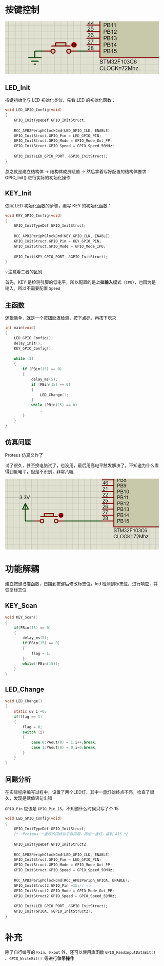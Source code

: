 # 按键控制

![image-20220407174925177](img/image-20220407174925177.png)

## LED_Init

按键初始化与 LED 初始化类似，先看 LED 的初始化函数：

```c
void LED_GPIO_Config(void)
{
	GPIO_InitTypeDef GPIO_InitStruct;

	RCC_APB2PeriphClockCmd(LED_GPIO_CLK, ENABLE);
	GPIO_InitStruct.GPIO_Pin = LED_GPIO_PIN;
	GPIO_InitStruct.GPIO_Mode = GPIO_Mode_Out_PP;
	GPIO_InitStruct.GPIO_Speed = GPIO_Speed_50MHz;

	GPIO_Init(LED_GPIO_PORT, &GPIO_InitStruct);
}
```

总之就是建立结构体 → 结构体成员赋值 → 然后拿着写好配置的结构体要求 GPIO_Init() 进行实际的初始化操作

## KEY_Init

依照 LED 初始化函数的步骤，编写 KEY 的初始化函数：

```c
void KEY_GPIO_Config(void)
{
	GPIO_InitTypeDef GPIO_InitStruct;
	
	RCC_APB2PeriphClockCmd(KEY_GPIO_CLK, ENABLE);
	GPIO_InitStruct.GPIO_Pin = KEY_GPIO_PIN;
	GPIO_InitStruct.GPIO_Mode = GPIO_Mode_IPU;
	
	GPIO_Init(KEY_GPIO_PORT, &GPIO_InitStruct);
}
```

💡注意看二者的区别

首先，KEY 是检测引脚的低电平，所以配置的是**上拉输入**模式（`IPU`），也因为是输入，所以不需要配置 `Speed`

## 主函数

逻辑简单，就是一个按钮延迟检测，按下点亮，再按下熄灭

```c
int main(void)
{
    LED_GPIO_Config();
    delay_init();
    KEY_GPIO_Config();

    while (1)
    {
        if (PBin(15) == 0)
        {
            delay_ms(5);
            if (PBin(15) == 0)
            {
                LED_Change();
            }
            while (PBin(15) == 0)
                ;
        }
    }
}
```

## 仿真问题

Proteus 仿真又炸了

试了很久，甚至换电脑试了，也没用，最后用高电平触发解决了，不知道为什么看得到低电平，但是不识别，非常八嘎

![image-20220407222905034](img/image-20220407222905034.png)

# 功能解耦

建立按键扫描函数，扫描到按键后修改标志位，led 检测到标志位，进行响应，并恢复标志位

## KEY_Scan

```c
void KEY_Scan()
{
	if(PBin(15) == 0)
	{
		delay_ms(5);
		if(PBin(15) == 0)
		{
			flag = 1;
		}
		while(!PBin(15));
	}
}
```

## LED_Change

```c
void LED_Change()
{
	static u8 i =0;
	if(flag == 1)
	{
		flag = 0;	
		switch (i)
		{
			case 0:PAout(8) = 1;i++;break;
			case 1:PAout(8) = 0;i=0;break;
		}	
	}	
}
```

## 问题分析

在实际程序编写过程中，设置了两个LED灯，其中一盏灯始终点不亮，检查了很久，发现是赋值语句出错

`GPIO_Pin` 应该是 `GPIO_Pin_15`，不知道什么时候只写了个 15

```c
void LED_GPIO_Config(void)
{
	GPIO_InitTypeDef GPIO_InitStruct;
	/* 💡Proteus 一盏灯的闪烁似乎有问题，再加一盏灯，接到 A15 */

	GPIO_InitTypeDef GPIO_InitStruct2;

	RCC_APB2PeriphClockCmd(LED_GPIO_CLK, ENABLE);
	GPIO_InitStruct.GPIO_Pin = LED_GPIO_PIN;
	GPIO_InitStruct.GPIO_Mode = GPIO_Mode_Out_PP;
	GPIO_InitStruct.GPIO_Speed = GPIO_Speed_50MHz;

	RCC_APB2PeriphClockCmd(RCC_APB2Periph_GPIOA, ENABLE);
	GPIO_InitStruct2.GPIO_Pin =15;// 👈
	GPIO_InitStruct2.GPIO_Mode = GPIO_Mode_Out_PP;
	GPIO_InitStruct2.GPIO_Speed = GPIO_Speed_50MHz;

	GPIO_Init(LED_GPIO_PORT, &GPIO_InitStruct);
	GPIO_Init(GPIOA, &GPIO_InitStruct2);
}
```

# 补充

除了自行编写的 `Pxin`、`Pxout` 外，还可以使用库函数 `GPIO_ReadInputDataBit()` 、`GPIO_WriteBit() `等进行**位带操作**